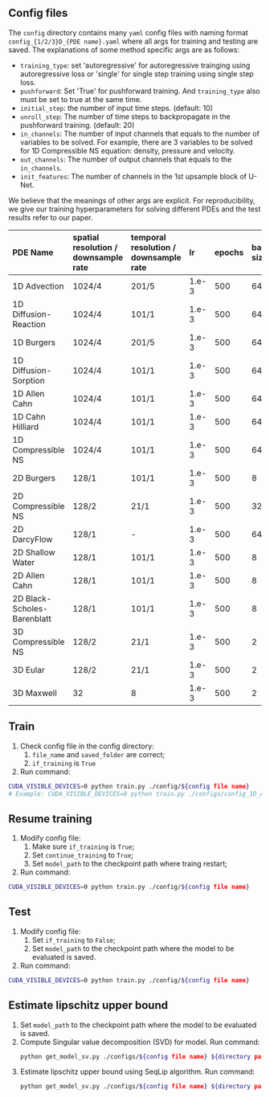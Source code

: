 ## Config files

The `config` directory contains many `yaml` config files with naming format `config_{1/2/3}D_{PDE name}.yaml` where all args for training and testing are saved. The explanations of some method specific args are as follows:
* `training_type`: set 'autoregressive' for autoregressive trainging using autoregressive loss or 'single' for single step training using single step loss.
* `pushforward`: Set 'True' for pushforward training. And `training_type` also must be set to true at the same time.
* `initial_step`: the number of input time steps. (default: 10)
* `unroll_step`: The number of time steps to backpropagate in the pushforward training. (default: 20)
* `in_channels`: The number of input channels that equals to the number of variables to be solved. For example, there are 3 variables to be solved for 1D Compressible NS equation: density, pressure and velocity.
* `out_channels`: The number of output channels that equals to the `in_channels`.
* `init_features`: The number of channels in the 1st upsample block of U-Net.

We believe that the meanings of other args are explicit. For reproducibility, we give our training hyperparameters for solving different PDEs and the test results refer to our paper.

| PDE Name                    | spatial resolution / downsample rate | temporal resolution / downsample rate | lr    | epochs | batch size | weight decay | initial step | unroll step |
| :-------------------------- | :---------------------- | :----------------------- | :---- | :----- | :--------- | :----------- | :----------- | :---------- |
| 1D Advection                | 1024/4                  | 201/5                    | 1.e-3 | 500    | 64         | 1.e-4        | 10           | 20          |
| 1D Diffusion-Reaction       | 1024/4                  | 101/1                    | 1.e-3 | 500    | 64         | 1.e-4        | 10           | 20          |
| 1D Burgers                  | 1024/4                  | 201/5                    | 1.e-3 | 500    | 64         | 1.e-4        | 10           | 20          |
| 1D Diffusion-Sorption       | 1024/4                  | 101/1                    | 1.e-3 | 500    | 64         | 1.e-4        | 10           | 20          |
| 1D Allen Cahn               | 1024/4                  | 101/1                    | 1.e-3 | 500    | 64         | 1.e-4        | 10           | 20          |
| 1D Cahn Hilliard            | 1024/4                  | 101/1                    | 1.e-3 | 500    | 64         | 1.e-4        | 10           | 20          |
| 1D Compressible NS          | 1024/4                  | 101/1                    | 1.e-3 | 500    | 64         | 1.e-4        | 10           | 20          |
| 2D Burgers                  | 128/1                   | 101/1                    | 1.e-3 | 500    | 8          | 1.e-4        | 10           | 20          |
| 2D Compressible NS          | 128/2                   | 21/1                     | 1.e-3 | 500    | 32         | 1.e-4        | 10           | 20          |
| 2D DarcyFlow                | 128/1                   | -                        | 1.e-3 | 500    | 64         | 1.e-4        | 1            | 1           |
| 2D Shallow Water            | 128/1                   | 101/1                    | 1.e-3 | 500    | 8          | 1.e-4        | 10           | 20          |
| 2D Allen Cahn               | 128/1                   | 101/1                    | 1.e-3 | 500    | 8          | 1.e-4        | 10           | 20          |
| 2D Black-Scholes-Barenblatt | 128/1                   | 101/1                    | 1.e-3 | 500    | 8          | 1.e-4        | 10           | 20          |
| 3D Compressible NS          | 128/2                   | 21/1                     | 1.e-3 | 500    | 2          | 1.e-4        | 10           | 20          |
| 3D Eular                    | 128/2                   | 21/1                     | 1.e-3 | 500    | 2          | 1.e-4        | 10           | 20          |
| 3D Maxwell                  | 32                      | 8                        | 1.e-3 | 500    | 2          | 1.e-4        | 2            | -           |

## Train

1. Check config file in the config directory:
    1. `file_name` and `saved_folder` are correct;
    2. `if_training` is `True`
2. Run command:
```bash
CUDA_VISIBLE_DEVICES=0 python train.py ./config/${config file name}
# Example: CUDA_VISIBLE_DEVICES=0 python train.py ./configs/config_1D_Advection.yaml
```

## Resume training

1. Modify config file:
    1. Make sure `if_training` is `True`;
    2. Set `continue_training` to `True`;
    3. Set `model_path` to the checkpoint path where traing restart;
2. Run command:
```bash
CUDA_VISIBLE_DEVICES=0 python train.py ./config/${config file name}
```

## Test

1. Modify config file:
    1. Set `if_training` to `False`;
    2. Set `model_path` to the checkpoint path where the model to be evaluated is saved.
2. Run command:
```bash
CUDA_VISIBLE_DEVICES=0 python train.py ./config/${config file name}
```

## Estimate lipschitz upper bound

1. Set `model_path` to the checkpoint path where the model to be evaluated is saved.
2. Compute Singular value decomposition (SVD) for model. Run command:
    ```bash
    python get_model_sv.py ./configs/${config file name} ${directory path to save results}
    ```
3. Estimate lipschitz upper bound using SeqLip algorithm. Run command:
    ```bash
    python get_model_sv.py ./configs/${config file name} ${directory path to save results} --n_sv 1
    ```